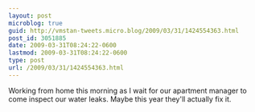 ```yaml
---
layout: post
microblog: true
guid: http://vmstan-tweets.micro.blog/2009/03/31/1424554363.html
post_id: 3051885
date: 2009-03-31T08:24:22-0600
lastmod: 2009-03-31T08:24:22-0600
type: post
url: /2009/03/31/1424554363.html
---
```

Working from home this morning as I wait for our apartment manager to come inspect our water leaks. Maybe this year they'll actually fix it.
